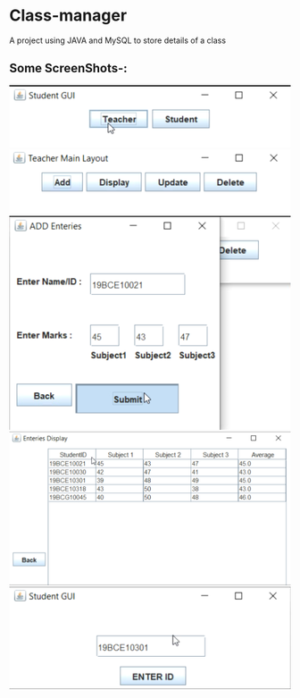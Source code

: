 # Class-manager
A project using JAVA and MySQL to store details of a class


## Some ScreenShots-:
![](Screenshots/Screenshot1.png)
![](Screenshots/Screenshot2.png)
![](Screenshots/Screenshot3.png)
![](Screenshots/Screenshot4.png)
![](Screenshots/Screenshot5.png)
